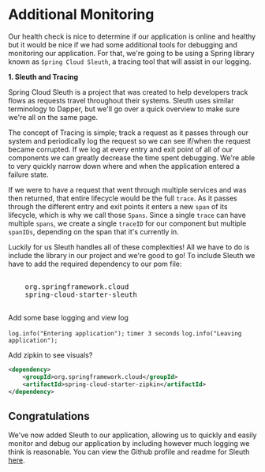 # Additional Monitoring

Our health check is nice to determine if our application is online and healthy but it would be nice if we had some additional tools for debugging and monitoring our application. For that, we're going to be using a Spring library known as `Spring Cloud Sleuth`, a tracing tool that will assist in our logging.

**1. Sleuth and Tracing**

Spring Cloud Sleuth is a project that was created to help developers track flows as requests travel throughout their systems. Sleuth uses similar terminology to Dapper, but we'll go over a quick overview to make sure we're all on the same page.

The concept of Tracing is simple; track a request as it passes through our system and periodically log the request so we can see if/when the request became corrupted. If we log at every entry and exit point of all of our components we can greatly decrease the time spent debugging. We're able to very quickly narrow down where and when the application entered a failure state.

If we were to have a request that went through multiple services and was then returned, that entire lifecycle would be the full `trace`. As it passes through the different entry and exit points it enters a new `span` of its lifecycle, which is why we call those `Spans`. Since a single `trace` can have multiple `spans`, we create a single `traceID` for our component but multiple `spanIDs`, depending on the span that it's currently in.

Luckily for us Sleuth handles all of these complexities! All we have to do is include the library in our project and we're good to go! To include Sleuth we have to add the required dependency to our pom file:

<pre class="file" data-filename="pom.xml" data-target="insert" data-marker="<!-- TODO: Add Sleuth dependency here -->">
<dependency>
    <groupId>org.springframework.cloud</groupId>
    <artifactId>spring-cloud-starter-sleuth</artifactId>
</dependency>
</pre>

Add some base logging and view log

`log.info("Entering application");`
`timer 3 seconds`
`log.info("Leaving application");`

Add zipkin to see visuals?

```xml
<dependency>
    <groupId>org.springframework.cloud</groupId>
    <artifactId>spring-cloud-starter-zipkin</artifactId>
</dependency>
```


## Congratulations

We've now added Sleuth to our application, allowing us to quickly and easily monitor and debug our application by including however much logging we think is reasonable. You can view the Github profile and readme for Sleuth [here](https://github.com/spring-cloud/spring-cloud-sleuth). 
